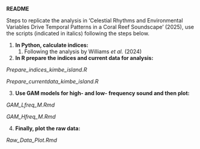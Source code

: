 **README**

Steps to replicate the analysis in ‘Celestial Rhythms and Environmental Variables Drive Temporal Patterns in a Coral Reef Soundscape’ (2025), use the scripts (indicated in italics) following the steps below.

1. **In Python, calculate indices:**
    1. Following the analysis by Williams _et al._ (2024)
2. **In R prepare the indices and current data for analysis:**

_Prepare_indices_kimbe_island.R_

_Prepare_currentdata_kimbe_island.R_

3. **Use GAM models for high- and low- frequency sound and then plot:**

_GAM_Lfreq_M.Rmd_

_GAM_Hfreq_M.Rmd_

4. **Finally, plot the raw data:**

_Raw_Data_Plot.Rmd_
